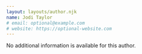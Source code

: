 ```yaml
---
layout: layouts/author.njk
name: Jodi Taylor
# email: optional@example.com
# website: https://optional-website.com
---
```

No additional information is available for this author.
